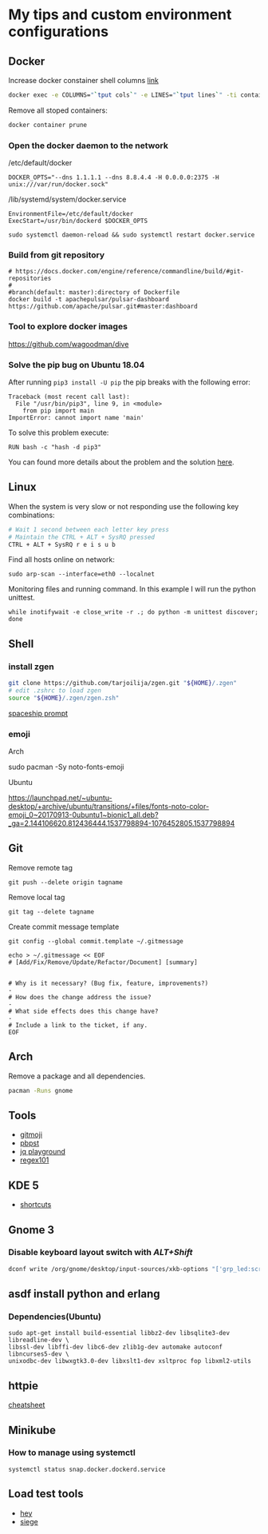 # My tips and custom environment configurations

## Docker

Increase docker constainer shell columns [link](https://github.com/moby/moby/issues/33794#issuecomment-380969582)

```bash
docker exec -e COLUMNS="`tput cols`" -e LINES="`tput lines`" -ti container bash
```

Remove all stoped containers:

```bash
docker container prune
```

### Open the docker daemon to the network

/etc/default/docker
```
DOCKER_OPTS="--dns 1.1.1.1 --dns 8.8.4.4 -H 0.0.0.0:2375 -H unix:///var/run/docker.sock"
```

/lib/systemd/system/docker.service
```
EnvironmentFile=/etc/default/docker
ExecStart=/usr/bin/dockerd $DOCKER_OPTS
```

```
sudo systemctl daemon-reload && sudo systemctl restart docker.service
```

### Build from git repository

```
# https://docs.docker.com/engine/reference/commandline/build/#git-repositories
#                                                                                 #branch(default: master):directory of Dockerfile
docker build -t apachepulsar/pulsar-dashboard https://github.com/apache/pulsar.git#master:dashboard
```

### Tool to explore docker images

https://github.com/wagoodman/dive

### Solve the pip bug on Ubuntu 18.04

After running `pip3 install -U pip` the pip breaks with the following error:

```
Traceback (most recent call last):
  File "/usr/bin/pip3", line 9, in <module>
    from pip import main
ImportError: cannot import name 'main'
```

To solve this problem execute:

```
RUN bash -c "hash -d pip3"
```

You can found more details about the problem and the solution [here](https://stackoverflow.com/questions/49836676/error-after-upgrading-pip-cannot-import-name-main).

## Linux

When the system is very slow or not responding use the following key combinations:

```bash
# Wait 1 second between each letter key press
# Maintain the CTRL + ALT + SysRQ pressed
CTRL + ALT + SysRQ r e i s u b
```

Find all hosts online on network:

```
sudo arp-scan --interface=eth0 --localnet
```

Monitoring files and running command. In this example I will run the python unittest.

```
while inotifywait -e close_write -r .; do python -m unittest discover; done
```

## Shell

### install zgen

```bash
git clone https://github.com/tarjoilija/zgen.git "${HOME}/.zgen"
# edit .zshrc to load zgen
source "${HOME}/.zgen/zgen.zsh"
```

[spaceship prompt](https://github.com/denysdovhan/spaceship-prompt)

### emoji

Arch

sudo pacman -Sy noto-fonts-emoji

Ubuntu

https://launchpad.net/~ubuntu-desktop/+archive/ubuntu/transitions/+files/fonts-noto-color-emoji_0~20170913-0ubuntu1~bionic1_all.deb?_ga=2.144106620.812436444.1537798894-1076452805.1537798894

## Git

Remove remote tag
```
git push --delete origin tagname
```

Remove local tag

```
git tag --delete tagname
```

Create commit message template

```
git config --global commit.template ~/.gitmessage

echo > ~/.gitmessage << EOF
# [Add/Fix/Remove/Update/Refactor/Document] [summary]


# Why is it necessary? (Bug fix, feature, improvements?)
-
# How does the change address the issue? 
-
# What side effects does this change have?
-
# Include a link to the ticket, if any.
EOF
```

## Arch

Remove a package and all dependencies.

```bash
pacman -Runs gnome
```
## Tools
* [gitmoji](https://github.com/carloscuesta/gitmoji-cli)
* [pbpst](https://github.com/HalosGhost/pbpst)
* [jq playground](https://jqplay.org/)
* [regex101](https://regex101.com/)

## KDE 5
* [shortcuts](https://defkey.com/kde-plasma-shortcuts)

## Gnome 3

### Disable keyboard layout switch with *ALT+Shift*

```bash
dconf write /org/gnome/desktop/input-sources/xkb-options "['grp_led:scroll']"
```

## asdf install python and erlang

### Dependencies(Ubuntu)

```
sudo apt-get install build-essential libbz2-dev libsqlite3-dev libreadline-dev \
libssl-dev libffi-dev libc6-dev zlib1g-dev automake autoconf libncurses5-dev \
unixodbc-dev libwxgtk3.0-dev libxslt1-dev xsltproc fop libxml2-utils
```

## httpie

[cheatsheet](https://devhints.io/httpie)

## Minikube

### How to manage using systemctl

```
systemctl status snap.docker.dockerd.service
```
## Load test tools

* [hey](https://github.com/rakyll/hey)
* [siege](https://github.com/JoeDog/siege)
